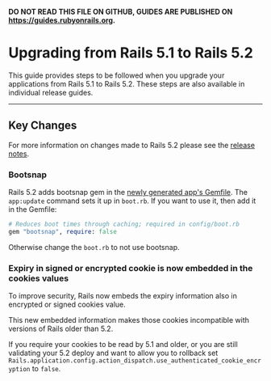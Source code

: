 **DO NOT READ THIS FILE ON GITHUB, GUIDES ARE PUBLISHED ON <https://guides.rubyonrails.org>.**

Upgrading from Rails 5.1 to Rails 5.2
=====================================

This guide provides steps to be followed when you upgrade your applications from
Rails 5.1 to Rails 5.2. These steps are also available in individual release
guides.

--------------------------------------------------------------------------------

Key Changes
-----------

For more information on changes made to Rails 5.2 please see the [release
notes](5_2_release_notes.html).

### Bootsnap

Rails 5.2 adds bootsnap gem in the [newly generated app's
Gemfile](https://github.com/rails/rails/pull/29313). The `app:update` command
sets it up in `boot.rb`. If you want to use it, then add it in the Gemfile:

```ruby
# Reduces boot times through caching; required in config/boot.rb
gem "bootsnap", require: false
```

Otherwise change the `boot.rb` to not use bootsnap.

### Expiry in signed or encrypted cookie is now embedded in the cookies values

To improve security, Rails now embeds the expiry information also in encrypted
or signed cookies value.

This new embedded information makes those cookies incompatible with versions of
Rails older than 5.2.

If you require your cookies to be read by 5.1 and older, or you are still
validating your 5.2 deploy and want to allow you to rollback set
`Rails.application.config.action_dispatch.use_authenticated_cookie_encryption`
to `false`.